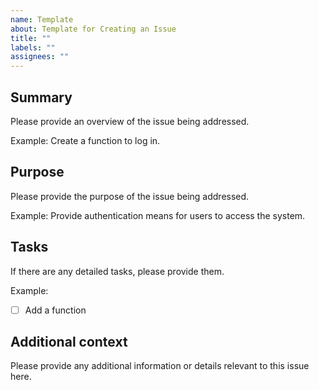 ```yaml
---
name: Template
about: Template for Creating an Issue
title: ""
labels: ""
assignees: ""
---
```


## Summary

Please provide an overview of the issue being addressed.

Example: Create a function to log in.

## Purpose

Please provide the purpose of the issue being addressed.

Example: Provide authentication means for users to access the system.

## Tasks

If there are any detailed tasks, please provide them.

Example:

- [ ] Add a function

## Additional context

Please provide any additional information or details relevant to this issue here.
